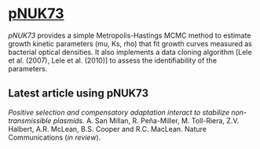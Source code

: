 <link href="http://ccg-esb.github.com/pNUK73/markdown.css" rel="stylesheet"></link>

# [pNUK73](http://ccg-esb.github.com/pNUK73/)

*pNUK73* provides a simple Metropolis-Hastings MCMC method to estimate growth kinetic parameters (mu, Ks, rho) that fit growth curves measured as bacterial optical densities.  It also implements a data cloning algorithm [Lele et al. (2007), Lele et al. (2010)] to assess the identifiability of the parameters.

## Latest article using pNUK73

_Positive selection and compensatory adaptation interact to stabilize non-transmissible plasmids._
A. San Millan, R. Peña-Miller, M. Toll-Riera, Z.V. Halbert, A.R. McLean, B.S. Cooper and R.C. MacLean.
Nature Communications (*in review*).
